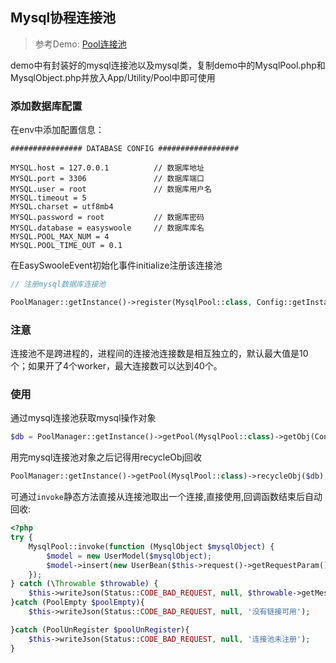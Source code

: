 ## Mysql协程连接池

> 参考Demo: [Pool连接池](https://github.com/easy-swoole/demo/blob/3.x/App/Utility/Pool/)

demo中有封装好的mysql连接池以及mysql类，复制demo中的MysqlPool.php和MysqlObject.php并放入App/Utility/Pool中即可使用

### 添加数据库配置
在env中添加配置信息：
```dotenv
################ DATABASE CONFIG ##################

MYSQL.host = 127.0.0.1          // 数据库地址
MYSQL.port = 3306               // 数据库端口
MYSQL.user = root               // 数据库用户名   
MYSQL.timeout = 5
MYSQL.charset = utf8mb4         
MYSQL.password = root           // 数据库密码
MYSQL.database = easyswoole     // 数据库库名
MYSQL.POOL_MAX_NUM = 4
MYSQL.POOL_TIME_OUT = 0.1
```
在EasySwooleEvent初始化事件initialize注册该连接池
```php
// 注册mysql数据库连接池

PoolManager::getInstance()->register(MysqlPool::class, Config::getInstance()->getConf('MYSQL.POOL_MAX_NUM'));
```

### 注意
连接池不是跨进程的，进程间的连接池连接数是相互独立的，默认最大值是10个；如果开了4个worker，最大连接数可以达到40个。

### 使用

通过mysql连接池获取mysql操作对象

```php
$db = PoolManager::getInstance()->getPool(MysqlPool::class)->getObj(Config::getInstance()->getConf('MYSQL.POOL_TIME_OUT'));
```

用完mysql连接池对象之后记得用recycleObj回收

```php
PoolManager::getInstance()->getPool(MysqlPool::class)->recycleObj($db);
```

可通过`invoke`静态方法直接从连接池取出一个连接,直接使用,回调函数结束后自动回收:
```php
<?php
try {
    MysqlPool::invoke(function (MysqlObject $mysqlObject) {
        $model = new UserModel($mysqlObject);
        $model->insert(new UserBean($this->request()->getRequestParam()));
    });
} catch (\Throwable $throwable) {
    $this->writeJson(Status::CODE_BAD_REQUEST, null, $throwable->getMessage());
}catch (PoolEmpty $poolEmpty){
    $this->writeJson(Status::CODE_BAD_REQUEST, null, '没有链接可用');

}catch (PoolUnRegister $poolUnRegister){
    $this->writeJson(Status::CODE_BAD_REQUEST, null, '连接池未注册');
}
```
